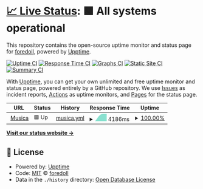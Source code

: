 # [📈 Live Status](https://foredoll.github.io/stuff): <!--live status--> **🟩 All systems operational**

This repository contains the open-source uptime monitor and status page for [foredoll](https://foredoll.github.io/stuff), powered by [Upptime](https://github.com/upptime/upptime).

[![Uptime CI](https://github.com/foredoll/stuff/workflows/Uptime%20CI/badge.svg)](https://github.com/foredoll/stuff/actions?query=workflow%3A%22Uptime+CI%22)
[![Response Time CI](https://github.com/foredoll/stuff/workflows/Response%20Time%20CI/badge.svg)](https://github.com/foredoll/stuff/actions?query=workflow%3A%22Response+Time+CI%22)
[![Graphs CI](https://github.com/foredoll/stuff/workflows/Graphs%20CI/badge.svg)](https://github.com/foredoll/stuff/actions?query=workflow%3A%22Graphs+CI%22)
[![Static Site CI](https://github.com/foredoll/stuff/workflows/Static%20Site%20CI/badge.svg)](https://github.com/foredoll/stuff/actions?query=workflow%3A%22Static+Site+CI%22)
[![Summary CI](https://github.com/foredoll/stuff/workflows/Summary%20CI/badge.svg)](https://github.com/foredoll/stuff/actions?query=workflow%3A%22Summary+CI%22)

With [Upptime](https://upptime.js.org), you can get your own unlimited and free uptime monitor and status page, powered entirely by a GitHub repository. We use [Issues](https://github.com/foredoll/stuff/issues) as incident reports, [Actions](https://github.com/foredoll/stuff/actions) as uptime monitors, and [Pages](https://foredoll.github.io/stuff) for the status page.

<!--start: status pages-->
<!-- This summary is generated by Upptime (https://github.com/upptime/upptime) -->
<!-- Do not edit this manually, your changes will be overwritten -->
<!-- prettier-ignore -->
| URL | Status | History | Response Time | Uptime |
| --- | ------ | ------- | ------------- | ------ |
| <img alt="" src="https://favicons.githubusercontent.com/fantasticdiscordbot.glitch.me" height="13"> [Musica](https://fantasticdiscordbot.glitch.me) | 🟩 Up | [musica.yml](https://github.com/foredoll/stuff/commits/HEAD/history/musica.yml) | <details><summary><img alt="Response time graph" src="./graphs/musica/response-time-week.png" height="20"> 4186ms</summary><br><a href="https://foredoll.github.io/stuff/history/musica"><img alt="Response time 4186" src="https://img.shields.io/endpoint?url=https%3A%2F%2Fraw.githubusercontent.com%2Fforedoll%2Fstuff%2FHEAD%2Fapi%2Fmusica%2Fresponse-time.json"></a><br><a href="https://foredoll.github.io/stuff/history/musica"><img alt="24-hour response time 12298" src="https://img.shields.io/endpoint?url=https%3A%2F%2Fraw.githubusercontent.com%2Fforedoll%2Fstuff%2FHEAD%2Fapi%2Fmusica%2Fresponse-time-day.json"></a><br><a href="https://foredoll.github.io/stuff/history/musica"><img alt="7-day response time 4186" src="https://img.shields.io/endpoint?url=https%3A%2F%2Fraw.githubusercontent.com%2Fforedoll%2Fstuff%2FHEAD%2Fapi%2Fmusica%2Fresponse-time-week.json"></a><br><a href="https://foredoll.github.io/stuff/history/musica"><img alt="30-day response time 4186" src="https://img.shields.io/endpoint?url=https%3A%2F%2Fraw.githubusercontent.com%2Fforedoll%2Fstuff%2FHEAD%2Fapi%2Fmusica%2Fresponse-time-month.json"></a><br><a href="https://foredoll.github.io/stuff/history/musica"><img alt="1-year response time 4186" src="https://img.shields.io/endpoint?url=https%3A%2F%2Fraw.githubusercontent.com%2Fforedoll%2Fstuff%2FHEAD%2Fapi%2Fmusica%2Fresponse-time-year.json"></a></details> | <details><summary><a href="https://foredoll.github.io/stuff/history/musica">100.00%</a></summary><a href="https://foredoll.github.io/stuff/history/musica"><img alt="All-time uptime 100.00%" src="https://img.shields.io/endpoint?url=https%3A%2F%2Fraw.githubusercontent.com%2Fforedoll%2Fstuff%2FHEAD%2Fapi%2Fmusica%2Fuptime.json"></a><br><a href="https://foredoll.github.io/stuff/history/musica"><img alt="24-hour uptime 100.00%" src="https://img.shields.io/endpoint?url=https%3A%2F%2Fraw.githubusercontent.com%2Fforedoll%2Fstuff%2FHEAD%2Fapi%2Fmusica%2Fuptime-day.json"></a><br><a href="https://foredoll.github.io/stuff/history/musica"><img alt="7-day uptime 100.00%" src="https://img.shields.io/endpoint?url=https%3A%2F%2Fraw.githubusercontent.com%2Fforedoll%2Fstuff%2FHEAD%2Fapi%2Fmusica%2Fuptime-week.json"></a><br><a href="https://foredoll.github.io/stuff/history/musica"><img alt="30-day uptime 100.00%" src="https://img.shields.io/endpoint?url=https%3A%2F%2Fraw.githubusercontent.com%2Fforedoll%2Fstuff%2FHEAD%2Fapi%2Fmusica%2Fuptime-month.json"></a><br><a href="https://foredoll.github.io/stuff/history/musica"><img alt="1-year uptime 100.00%" src="https://img.shields.io/endpoint?url=https%3A%2F%2Fraw.githubusercontent.com%2Fforedoll%2Fstuff%2FHEAD%2Fapi%2Fmusica%2Fuptime-year.json"></a></details>

<!--end: status pages-->

[**Visit our status website →**](https://foredoll.github.io/stuff)

## 📄 License

- Powered by: [Upptime](https://github.com/upptime/upptime)
- Code: [MIT](./LICENSE) © [foredoll](https://foredoll.github.io/stuff)
- Data in the `./history` directory: [Open Database License](https://opendatacommons.org/licenses/odbl/1-0/)
